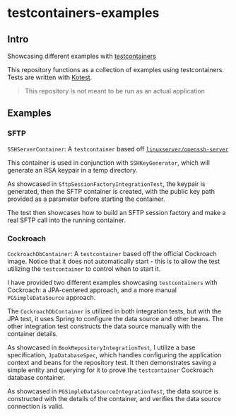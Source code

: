 # testcontainers-examples

## Intro
Showcasing different examples with [testcontainers](https://testcontainers.com/)

This repository functions as a collection of examples using testcontainers. Tests are written with [Kotest](https://kotest.io/).

> This repository is not meant to be run as an actual application

## Examples

### SFTP

`SSHServerContainer`: A `testcontainer` based off [`linuxserver/openssh-server`](https://docs.linuxserver.io/images/docker-openssh-server/)

This container is used in conjunction with `SSHKeyGenerator`, which will generate an RSA keypair in a temp directory.

As showcased in `SftpSessionFactoryIntegrationTest`, the keypair is generated, then the SFTP container is created, with the public key path provided as a parameter before starting the container.

The test then showcases how to build an SFTP session factory and make a real SFTP call into the running container.

### Cockroach

`CockroachDbContainer`: A `testcontainer` based off the official Cockroach image. Notice that it does not automatically start - this is to allow the test utilizing the `testcontainer` to control when to start it.

I have provided two different examples showcasing `testcontainers` with Cockroach: a JPA-centered approach, and a more manual `PGSimpleDataSource` approach.

The `CockroachDbContainer` is utilized in both integration tests, but with the JPA test, it uses Spring to configure the data source and other beans. The other integration test constructs the data source manually with the container details.

As showcased in `BookRepositoryIntegrationTest`, I utilize a base specification, `JpaDatabaseSpec`, which handles configuring the application context and beans for the repository test. It then demonstrates saving a simple entity and querying for it to prove the `testcontainer` Cockroach database container.

As showcased in `PGSimpleDataSourceIntegrationTest`, the data source is constructed with the details of the container, and verifies the data source connection is valid.
